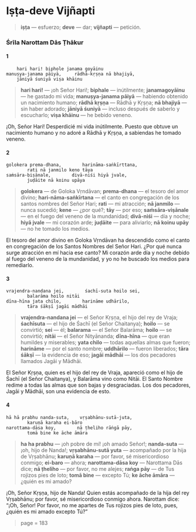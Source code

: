 # Iṣṭa-deve Vijñapti

> **iṣṭa** — esfuerzo; **deve** — dar; **vijñapti** — petición.

### Śrīla Narottam Dās Ṭhākur

#### 1

        hari hari! biphole janama goyāinu
    manuṣya-janama pāiyā,     rādhā-kṛṣṇa nā bhajiyā,
        jāniyā śuniyā viṣa khāinu

> **hari hari!** — ¡oh Señor Hari!; **biphale** — inútilmente; **janamagoyāinu** — he gastado mi vida; **manuṣya-janama pāiyā** — habiendo obtenido un nacimiento humano; **rādhā kṛṣṇa** — Rādhā y Kṛṣṇa; **nā bhajiyā** — sin haber adorado; **jāniyā śuniyā** — incluso después de saberlo y escucharlo; **viṣa khāinu** — he bebido veneno.

¡Oh, Señor Hari! Desperdicié mi vida inútilmente. Puesto que obtuve un nacimiento humano y no adoré a Rādhā y Kṛṣṇa, a sabiendas he tomado veneno.

#### 2

    golokera prema-dhana,        harināma-saṅkīrttana,
            rati nā janmilo keno tāya
    saṁsāra-biṣānale,        divā-niśi hiyā jvale,
            juḍāite nā koinu upāya

> **golokera** — de Goloka Vṛndāvan; **prema-dhana** — el tesoro del amor divino; **hari-nāma-saṅkīrtana** — el canto en congregación de los santos nombres del Señor Hari; **rati** — mi atracción; **nā janmilo** — nunca sucedió; **kene** — ¿por qué?; **tāy** — por eso; **saṁsāra-viṣānale** — en el fuego del veneno de la mundanidad; **divā-niśi** — día y noche; **hiyā jvale** — mi corazón arde; **juḍāite** — para aliviarlo; **nā koinu upāy** — no he tomado los medios.

El tesoro del amor divino en Goloka Vṛndāvan ha descendido como el canto en congregación de los Santos Nombres del Señor Hari. ¿Por qué nunca surge atracción en mí hacia ese canto? Mi corazón arde día y noche debido al fuego del veneno de la mundanidad, y yo no he buscado los medios para remediarlo.

#### 3

    vrajendra-nandana jei,        śachī-suta hoilo sei,
            balarāma hoilo nitāi
    dīna-hīna jata chilo,        harināme udhārilo,
            tāra śākṣī jagāi mādhāi

> **vrajendra-nandana jei** — el Señor Kṛṣṇa, el hijo del rey de Vraja; **śachīsuta** — el hijo de Śachī (el Señor Chaitanya); **hoilo** — se convirtió; **sei** — él; **balarama** — el Señor Balarāma; **hoilo** — se convirtió; **nitāi** — el Señor Nityānanda; **dīna-hīna** — que eran humildes y miserables; **yata chilo** — todas aquellas almas que fueron; **harināme** — por el santo nombre; **uddhārilo** — fueron liberados; **tāra śākṣī** — la evidencia de eso; **jagāi mādhāi** — los dos pecadores llamados Jagāi y Mādhāi.

El Señor Kṛṣṇa, quien es el hijo del rey de Vraja, apareció como el hijo de Śachī (el Señor Chaitanya), y Balarāma vino como Nitāi. El Santo Nombre redime a todas las almas que son bajas y desgraciadas. Los dos pecadores, Jagāi y Mādhāi, son una evidencia de esto.

#### 4

    hā hā prabhu nanda-suta,    vṛṣabhānu-sutā-juta,
            karuṇā karaha ei-bāro
    narottama-dāsa koy,        nā ṭheliho rāṅgā pāy,
            tomā bine ke āche āmāra

> **ha ha prabhu** — ¡oh pobre de mí! ¡oh amado Señor!; **nanda-suta** — ¡oh, hijo de Nanda!; **vṛṣabhānu-sutā yuta** — acompañado por la hija de Vṛṣabhānu; **karuṇā karaha** — por favor, sé misericordioso conmigo; **ei-baro** — ahora; **narottama-dāsa koy** — Narottama Dās dice; **nā ṭheliho** — por favor, no me alejes; **raṅga pāy** — de Tus rojizos pies de loto; **tomā bine** — excepto Tú; **ke āche āmāra** — ¿quién es mi amado?

¡Oh, Señor Kṛṣṇa, hijo de Nanda! Quien estás acompañado de la hija del rey Vṛṣabhānu; por favor, sé misericordioso conmigo ahora. Narottam dice: “¡Oh, Señor! Por favor, no me apartes de Tus rojizos pies de loto, pues, ¿quién es mi amado excepto Tú?”


> page = 183
